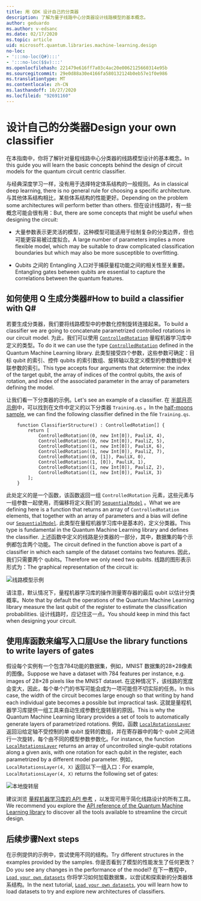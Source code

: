 ```yaml
---
title: 用 QDK 设计自己的分类器
description: 了解为量子线路中心分类器设计线路模型的基本概念。
author: geduardo
ms.author: v-edsanc
ms.date: 02/17/2020
ms.topic: article
uid: microsoft.quantum.libraries.machine-learning.design
no-loc:
- ':::no-loc(Q#):::'
- ':::no-loc($$v):::'
ms.openlocfilehash: 221479e616ff7a03c4ac20e0062125660314e95b
ms.sourcegitcommit: 29e0d88a30e4166fa580132124b0eb57e1f0e986
ms.translationtype: MT
ms.contentlocale: zh-CN
ms.lasthandoff: 10/27/2020
ms.locfileid: "92691160"
---
```

# <a name="design-your-own-classifier"></a><span data-ttu-id="dc8d8-103">设计自己的分类器</span><span class="sxs-lookup"><span data-stu-id="dc8d8-103">Design your own classifier</span></span>

<span data-ttu-id="dc8d8-104">在本指南中，你将了解针对量程线路中心分类器的线路模型设计的基本概念。</span><span class="sxs-lookup"><span data-stu-id="dc8d8-104">In this guide you will learn the basic concepts behind the design of circuit models for the quantum circuit centric classifier.</span></span>

<span data-ttu-id="dc8d8-105">与经典深度学习一样，没有用于选择特定体系结构的一般规则。</span><span class="sxs-lookup"><span data-stu-id="dc8d8-105">As in classical deep learning, there is no general rule for choosing a specific architecture.</span></span> <span data-ttu-id="dc8d8-106">与其他体系结构相比，某些体系结构的性能更好。</span><span class="sxs-lookup"><span data-stu-id="dc8d8-106">Depending on the problem some architectures will perform better than others.</span></span> <span data-ttu-id="dc8d8-107">但在设计线路时，有一些概念可能会很有用：</span><span class="sxs-lookup"><span data-stu-id="dc8d8-107">But, there are some concepts that might be useful when designing the circuit:</span></span>

- <span data-ttu-id="dc8d8-108">大量参数表示更灵活的模型，这种模型可能适用于绘制复杂的分类边界，但也可能更容易被过度拟合。</span><span class="sxs-lookup"><span data-stu-id="dc8d8-108">A large number of parameters implies a more flexible model, which may be suitable to draw complicated classification boundaries but which may also be more susceptible to overfitting.</span></span>

- <span data-ttu-id="dc8d8-109">Qubits 之间的 Entangling 入口对于捕获量程功能之间的相关性至关重要。</span><span class="sxs-lookup"><span data-stu-id="dc8d8-109">Entangling gates between qubits are essential to capture the correlations between the quantum features.</span></span>

## <a name="how-to-build-a-classifier-with-q"></a><span data-ttu-id="dc8d8-110">如何使用 Q 生成分类器\#</span><span class="sxs-lookup"><span data-stu-id="dc8d8-110">How to build a classifier with Q\#</span></span>

<span data-ttu-id="dc8d8-111">若要生成分类器，我们要将线路模型中的参数化控制旋转连接起来。</span><span class="sxs-lookup"><span data-stu-id="dc8d8-111">To build a classifier we are going to concatenate parametrized controlled rotations in our circuit model.</span></span> <span data-ttu-id="dc8d8-112">为此，我们可以使用 [`ControlledRotation`](xref:Microsoft.Quantum.MachineLearning.ControlledRotation) 量程机器学习库中定义的类型。</span><span class="sxs-lookup"><span data-stu-id="dc8d8-112">To do it we can use the type [`ControlledRotation`](xref:Microsoft.Quantum.MachineLearning.ControlledRotation) defined in the Quantum Machine Learning library.</span></span> <span data-ttu-id="dc8d8-113">此类型接受四个参数，这些参数可确定：目标 qubit 的索引、控件 qubits 的索引数组、旋转轴以及定义模型的参数数组中关联参数的索引。</span><span class="sxs-lookup"><span data-stu-id="dc8d8-113">This type accepts four arguments that determine: the index of the target qubit, the array of indices of the control qubits, the axis of rotation, and index of the associated parameter in the array of parameters defining the model.</span></span>

<span data-ttu-id="dc8d8-114">让我们看一下分类器的示例。</span><span class="sxs-lookup"><span data-stu-id="dc8d8-114">Let's see an example of a classifier.</span></span> <span data-ttu-id="dc8d8-115">在 [半部月亮示例](https://github.com/microsoft/Quantum/tree/main/samples/machine-learning/half-moons)中，可以找到在文件中定义的以下分类器 `Training.qs` 。</span><span class="sxs-lookup"><span data-stu-id="dc8d8-115">In the [half-moons sample](https://github.com/microsoft/Quantum/tree/main/samples/machine-learning/half-moons), we can find the following classifier defined in the file `Training.qs`.</span></span>

```qsharp
    function ClassifierStructure() : ControlledRotation[] {
        return [
            ControlledRotation((0, new Int[0]), PauliX, 4),
            ControlledRotation((0, new Int[0]), PauliZ, 5),
            ControlledRotation((1, new Int[0]), PauliX, 6),
            ControlledRotation((1, new Int[0]), PauliZ, 7),
            ControlledRotation((0, [1]), PauliX, 0),
            ControlledRotation((1, [0]), PauliX, 1),
            ControlledRotation((1, new Int[0]), PauliZ, 2),
            ControlledRotation((1, new Int[0]), PauliX, 3)
        ];
    }
 ```

<span data-ttu-id="dc8d8-116">此处定义的是一个函数，该函数返回一组 `ControlledRotation` 元素，这些元素与一组参数一起使用，而偏移将定义我们的 [`SequentialModel`](xref:Microsoft.Quantum.MachineLearning.SequentialModel) 。</span><span class="sxs-lookup"><span data-stu-id="dc8d8-116">What we are defining here is a function that returns an array of `ControlledRotation` elements, that together with an array of parameters and a bias will define our [`SequentialModel`](xref:Microsoft.Quantum.MachineLearning.SequentialModel).</span></span> <span data-ttu-id="dc8d8-117">此类型在量程机器学习库中是基本的，定义分类器。</span><span class="sxs-lookup"><span data-stu-id="dc8d8-117">This type is fundamental in the Quantum Machine Learning library and defines the classifier.</span></span> <span data-ttu-id="dc8d8-118">上述函数中定义的线路是分类器的一部分，其中，数据集的每个示例都包含两个功能。</span><span class="sxs-lookup"><span data-stu-id="dc8d8-118">The circuit defined in the function above is part of a classifier in which each sample of the dataset contains two features.</span></span> <span data-ttu-id="dc8d8-119">因此，我们只需要两个 qubits。</span><span class="sxs-lookup"><span data-stu-id="dc8d8-119">Therefore we only need two qubits.</span></span> <span data-ttu-id="dc8d8-120">线路的图形表示形式为：</span><span class="sxs-lookup"><span data-stu-id="dc8d8-120">The graphical representation of the circuit is:</span></span>

 ![线路模型示例](~/media/circuit_model_1.PNG)

<span data-ttu-id="dc8d8-122">请注意，默认情况下，量程机器学习库的操作测量寄存器的最后 qubit 以估计分类概率。</span><span class="sxs-lookup"><span data-stu-id="dc8d8-122">Note that by default the operations of the Quantum Machine Learning library measure the last qubit of the register to estimate the classification probabilities.</span></span> <span data-ttu-id="dc8d8-123">设计线路时，应记住这一点。</span><span class="sxs-lookup"><span data-stu-id="dc8d8-123">You should keep in mind this fact when designing your circuit.</span></span>

## <a name="use-the-library-functions-to-write-layers-of-gates"></a><span data-ttu-id="dc8d8-124">使用库函数来编写入口层</span><span class="sxs-lookup"><span data-stu-id="dc8d8-124">Use the library functions to write layers of gates</span></span>

<span data-ttu-id="dc8d8-125">假设每个实例有一个包含784功能的数据集，例如，MNIST 数据集的28×28像素的图像。</span><span class="sxs-lookup"><span data-stu-id="dc8d8-125">Suppose we have a dataset with 784 features per instance, e.g. images of 28×28 pixels like the MNIST dataset.</span></span> <span data-ttu-id="dc8d8-126">在这种情况下，该线路的宽度会变大，因此，每个单个门的书写可能会成为一项可能但不切实际的任务。</span><span class="sxs-lookup"><span data-stu-id="dc8d8-126">In this case, the width of the circuit becomes large enough so that writing by hand each individual gate becomes a possible but impractical task.</span></span> <span data-ttu-id="dc8d8-127">这就是量程机器学习库提供一组工具来自动生成参数化旋转层的原因。</span><span class="sxs-lookup"><span data-stu-id="dc8d8-127">This is why the Quantum Machine Learning library provides a set of tools to automatically generate layers of parametrized rotations.</span></span> <span data-ttu-id="dc8d8-128">例如，函数 [`LocalRotationsLayer`](xref:Microsoft.Quantum.MachineLearning.LocalRotationsLayer) 返回沿给定轴不受控制的单 qubit 旋转的数组，并在寄存器中的每个 qubit 之间进行一次旋转，每个由不同的模型参数参数化。</span><span class="sxs-lookup"><span data-stu-id="dc8d8-128">For instance, the function [`LocalRotationsLayer`](xref:Microsoft.Quantum.MachineLearning.LocalRotationsLayer) returns an array of uncontrolled single-qubit rotations along a given axis, with one rotation for each qubit in the register, each parametrized by a different model parameter.</span></span> <span data-ttu-id="dc8d8-129">例如， `LocalRotationsLayer(4, X)` 返回以下一组入口：</span><span class="sxs-lookup"><span data-stu-id="dc8d8-129">For example, `LocalRotationsLayer(4, X)` returns the following set of gates:</span></span>

 ![本地旋转层](~/media/local_rotations_layer.PNG)

<span data-ttu-id="dc8d8-131">建议浏览 [量程机器学习库的 API 参考](xref:Microsoft.Quantum.MachineLearning) ，以发现可用于简化线路设计的所有工具。</span><span class="sxs-lookup"><span data-stu-id="dc8d8-131">We recommend you explore the [API reference of the Quantum Machine Learning library](xref:Microsoft.Quantum.MachineLearning) to discover all the tools available to streamline the circuit design.</span></span>

## <a name="next-steps"></a><span data-ttu-id="dc8d8-132">后续步骤</span><span class="sxs-lookup"><span data-stu-id="dc8d8-132">Next steps</span></span>

 <span data-ttu-id="dc8d8-133">在示例提供的示例中，尝试使用不同的结构。</span><span class="sxs-lookup"><span data-stu-id="dc8d8-133">Try different structures in the examples provided by the samples.</span></span> <span data-ttu-id="dc8d8-134">你是否看到了模型的性能发生了任何更改？</span><span class="sxs-lookup"><span data-stu-id="dc8d8-134">Do you see any changes in the performance of the model?</span></span> <span data-ttu-id="dc8d8-135">在下一教程中， [`Load your own datasets`](xref:microsoft.quantum.libraries.machine-learning.load) 你将学习如何加载数据集，以尝试和探索新的分类器体系结构。</span><span class="sxs-lookup"><span data-stu-id="dc8d8-135">In the next tutorial, [`Load your own datasets`](xref:microsoft.quantum.libraries.machine-learning.load), you will learn how to load datasets to try and explore new architectures of classifiers.</span></span>
